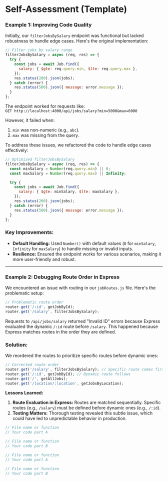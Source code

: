 # Self-Assessment (Template)

### Example 1: Improving Code Quality

Initially, our `filterJobsBySalary` endpoint was functional but lacked robustness to handle edge cases. Here's the original implementation:  

```javascript
// Filter jobs by salary range
filterJobsBySalary = async (req, res) => {
  try {
    const jobs = await Job.find({
      salary: { $gte: req.query.min, $lte: req.query.max },
    });
    res.status(200).json(jobs);
  } catch (error) {
    res.status(500).json({ message: error.message });
  }
};
```

The endpoint worked for requests like:  
`GET http://localhost:4000/api/jobs/salary?min=5000&max=6000`  

However, it failed when:
1. `min` was non-numeric (e.g., `abc`).  
2. `max` was missing from the query.  

To address these issues, we refactored the code to handle edge cases effectively:  

```javascript
// Optimized filterJobsBySalary
filterJobsBySalary = async (req, res) => {
  const minSalary = Number(req.query.min) || 0;
  const maxSalary = Number(req.query.max) || Infinity;

  try {
    const jobs = await Job.find({
      salary: { $gte: minSalary, $lte: maxSalary },
    });
    res.status(200).json(jobs);
  } catch (error) {
    res.status(500).json({ message: error.message });
  }
};
```

### Key Improvements:
- **Default Handling:** Used `Number()` with default values (`0` for `minSalary`, `Infinity` for `maxSalary`) to handle missing or invalid inputs.
- **Resilience:** Ensured the endpoint works for various scenarios, making it more user-friendly and robust.

---

### Example 2: Debugging Route Order in Express

We encountered an issue with routing in our `jobRoutes.js` file. Here's the problematic setup:  

```javascript
// Problematic route order
router.get('/:id', getJobById);
router.get('/salary', filterJobsBySalary);
```

Requests to `/api/jobs/salary` returned "Invalid ID" errors because Express evaluated the dynamic `/:id` route before `/salary`. This happened because Express matches routes in the order they are defined.  

### Solution:
We reordered the routes to prioritize specific routes before dynamic ones:  

```javascript
// Corrected route order
router.get('/salary', filterJobsBySalary); // Specific route comes first
router.get('/:id', getJobById); // Dynamic route follows
router.get('/', getAllJobs);
router.get('/location/:location', getJobsByLocation);
```

**Lessons Learned:**

1. **Route Evaluation in Express:** Routes are matched sequentially. Specific routes (e.g., `/salary`) must be defined before dynamic ones (e.g., `/:id`).  
2. **Testing Matters:** Thorough testing revealed this subtle issue, which could have led to unpredictable behavior in production.  



```js
// File name or function
// Your code part A
```

```js
// File name or function
// Your code part B
```

```js
// File name or function
// Your code part A
```

```js
// File name or function
// Your code part B
```